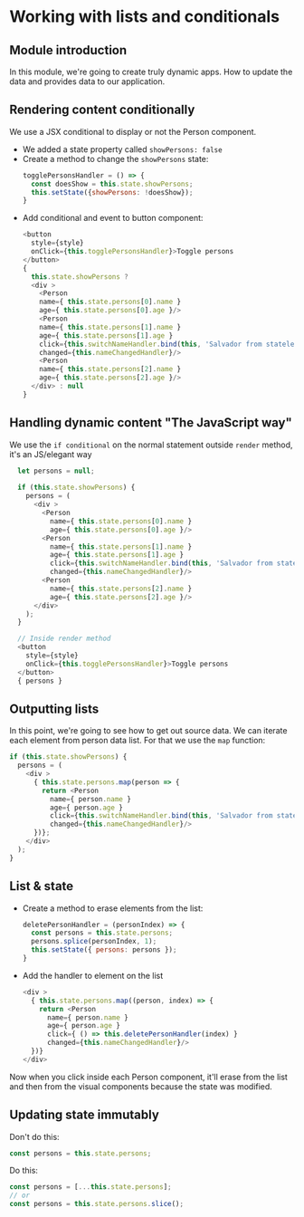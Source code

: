# Working with lists and conditionals

## Module introduction
In this module, we're going to create truly dynamic apps. How to update the data and provides data to our application.

## Rendering content conditionally

We use a JSX conditional to display or not the Person component. 
- We added a state property called `showPersons: false`
- Create a method to change the `showPersons` state:
    ```js
    togglePersonsHandler = () => {
      const doesShow = this.state.showPersons;
      this.setState({showPersons: !doesShow});
    }
    ```
- Add conditional and event to button component:
    ```js
    <button
      style={style}
      onClick={this.togglePersonsHandler}>Toggle persons
    </button>
    {
      this.state.showPersons ?
      <div >
        <Person
        name={ this.state.persons[0].name }
        age={ this.state.persons[0].age }/>
        <Person
        name={ this.state.persons[1].name }
        age={ this.state.persons[1].age }
        click={this.switchNameHandler.bind(this, 'Salvador from stateless component')}
        changed={this.nameChangedHandler}/>
        <Person
        name={ this.state.persons[2].name }
        age={ this.state.persons[2].age }/>
      </div> : null
    }
    ```

## Handling dynamic content "The JavaScript way"

We use the `if conditional` on the normal statement outside `render` method, it's an JS/elegant way
```js
  let persons = null;
  
  if (this.state.showPersons) {
    persons = (
      <div >
        <Person
          name={ this.state.persons[0].name }
          age={ this.state.persons[0].age }/>
        <Person
          name={ this.state.persons[1].name }
          age={ this.state.persons[1].age }
          click={this.switchNameHandler.bind(this, 'Salvador from stateless component')}
          changed={this.nameChangedHandler}/>
        <Person
          name={ this.state.persons[2].name }
          age={ this.state.persons[2].age }/>
      </div>
    );
  }

  // Inside render method
  <button
    style={style}
    onClick={this.togglePersonsHandler}>Toggle persons
  </button>
  { persons }
```

## Outputting lists

In this point, we're going to see how to get out source data. We can iterate each element from person data list.
For that we use the `map` function:
```js
if (this.state.showPersons) {
  persons = (
    <div >
      { this.state.persons.map(person => {
        return <Person
          name={ person.name }
          age={ person.age }
          click={this.switchNameHandler.bind(this, 'Salvador from stateless component')}
          changed={this.nameChangedHandler}/>
      })};
    </div>
  );
}
```

## List & state

- Create a method to erase elements from the list:
  ```js
  deletePersonHandler = (personIndex) => {
    const persons = this.state.persons;
    persons.splice(personIndex, 1);
    this.setState({ persons: persons });
  }
  ```
- Add the handler to element on the list
  ```js
  <div >
    { this.state.persons.map((person, index) => {
      return <Person
        name={ person.name }
        age={ person.age }
        click={ () => this.deletePersonHandler(index) }
        changed={this.nameChangedHandler}/>
    })}
  </div>
  ```
Now when you click inside each Person component, it'll erase from the list and then from the visual components because the state was modified.


## Updating state immutably

Don't do this:
```js
const persons = this.state.persons;
```
Do this:
```js
const persons = [...this.state.persons];
// or
const persons = this.state.persons.slice();
```

